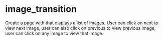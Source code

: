 # image_transition
Create a page with that displays a list of images. User can click on next to view next image, user can also click on previous to view previous image, user can click on any image to view that image.
